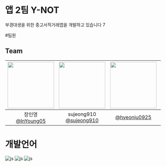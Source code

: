# 앱 2팀 Y-NOT

부경대생을 위한 중고서적거래앱을 개발하고 있습니다	7

#팀원
## Team
|<img src="https://avatars.githubusercontent.com/u/163727539?v=4" width="150" height="150"/>|<img src="https://avatars.githubusercontent.com/u/152063735?v=4" width="150" height="150"/>|<img src="https://avatars.githubusercontent.com/u/87307176?v=4" width="150" height="150"/>|<img src="https://avatars.githubusercontent.com/u/163748942?v=4" width="150" height="150"/>|
|:-:|:-:|:-:|:-:|
|장인영<br/>[@InYoung05](https://github.com/InYoung05)|sujeong910<br/>[@sujeong910](https://github.com/sujeong910)|[@hyeonju0925](https://github.com/hyeonju0925)|[@jjm1u](https://github.com/jjm1u)|

# 개발언어
![js](https://img.shields.io/badge/Dart-0175C2?style=for-the-badge&logo=dart&logoColor=white)
![js](https://img.shields.io/badge/Flutter-02569B?style=for-the-badge&logo=flutter&logoColor=white)
![js](https://img.shields.io/badge/Firebase-039BE5?style=for-the-badge&logo=Firebase&logoColor=white)

